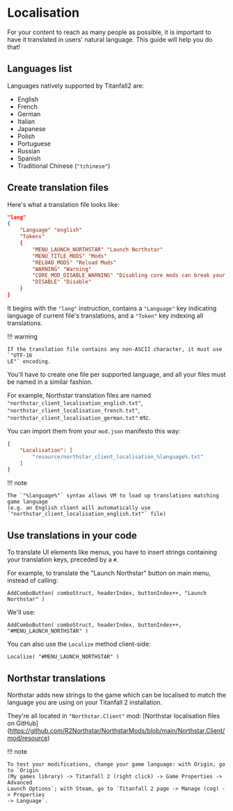 # Localisation

For your content to reach as many people as possible, it is important to have it
translated in users' natural language. This guide will help you do that!

## Languages list

Languages natively supported by Titanfall2 are:

- English
- French
- German
- Italian
- Japanese
- Polish
- Portuguese
- Russian
- Spanish
- Traditional Chinese (`"tchinese"`)

## Create translation files

Here's what a translation file looks like:

```json
"lang"
{
    "Language" "english"
    "Tokens"
    {
        "MENU_LAUNCH_NORTHSTAR" "Launch Northstar"
        "MENU_TITLE_MODS" "Mods"
        "RELOAD_MODS" "Reload Mods"
        "WARNING" "Warning"
        "CORE_MOD_DISABLE_WARNING" "Disabling core mods can break your client!"
        "DISABLE" "Disable"
    }
}
```

It begins with the `"lang"` instruction, contains a `"Language"` key indicating
language of current file's translations, and a `"Token"` key indexing all
translations.

!!! warning

    If the translation file contains any non-ASCII character, it must use `"UTF-16
    LE"` encoding.

You'll have to create one file per supported language, and all your files must be named
in a similar fashion.

For example, Northstar translation files are named
`"northstar_client_localisation_english.txt"`,
`"northstar_client_localisation_french.txt"`,
`"northstar_client_localisation_german.txt"` etc.

You can import them from your `mod.json` manifesto this way:

```json
{
    "Localisation": [
        "resource/northstar_client_localisation_%language%.txt"
    ]
}
```

!!! note

    The `"%language%"` syntax allows VM to load up translations matching game language
    (e.g. an English client will automatically use
    `"northstar_client_localisation_english.txt"` file)

## Use translations in your code

To translate UI elements like menus, you have to insert strings containing your
translation keys, preceded by a `#`.

For example, to translate the "Launch Northstar" button on main menu, instead of
calling:

```
AddComboButton( comboStruct, headerIndex, buttonIndex++, "Launch Northstar" )
```

We'll use:

```
AddComboButton( comboStruct, headerIndex, buttonIndex++, "#MENU_LAUNCH_NORTHSTAR" )
```

You can also use the `Localize` method client-side:

```
Localize( "#MENU_LAUNCH_NORTHSTAR" )
```

## Northstar translations

Northstar adds new strings to the game which can be localised to match the language you
are using on your Titanfall 2 installation.

They're all located in `"Northstar.Client"` mod: [Northstar localisation files on
GitHub]
(https://github.com/R2Northstar/NorthstarMods/blob/main/Northstar.Client/mod/resource)

!!! note

    To test your modifications, change your game language: with Origin, go to `Origin
    (My games library) -> Titanfall 2 (right click) -> Game Properties -> Advanced
    Launch Options`; with Steam, go to `Titanfall 2 page -> Manage (cog) -> Properties
    -> Language`.
